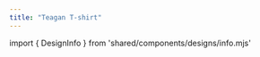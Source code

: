 ```yaml
---
title: "Teagan T-shirt"
---
```


import { DesignInfo } from 'shared/components/designs/info.mjs'

<DesignInfo design='teagan' docs />

